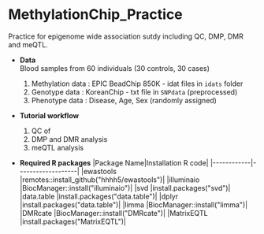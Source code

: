 # MethylationChip_Practice
Practice for epigenome wide association sutdy including QC, DMP, DMR and meQTL. 
* **Data** <br />
  Blood samples from 60 individuals (30 controls, 30 cases) <br />
  1. Methylation data : EPIC BeadChip 850K - idat files in `idats` folder
  2. Genotype data : KoreanChip - txt file in `SNPdata` (preprocessed)
  3. Phenotype data : Disease, Age, Sex (randomly assigned)

* **Tutorial workflow** <br />
  1. QC of
  2. DMP and DMR analysis
  3. meQTL analysis 

* **Required R packages**
  |Package Name|Installation R code|
  |------------|-------------------|
  |ewastools   |remotes::install_github("hhhh5/ewastools")|
  |illuminaio  |BiocManager::install("illuminaio")|
  |svd         |install.packages("svd")|
  |data.table  |install.packages("data.table")|
  |dplyr       |install.packages("data.table")|
  |limma       |BiocManager::install("limma")|
  |DMRcate     |BiocManager::install("DMRcate")|
  |MatrixEQTL  |install.packages("MatrixEQTL")|
